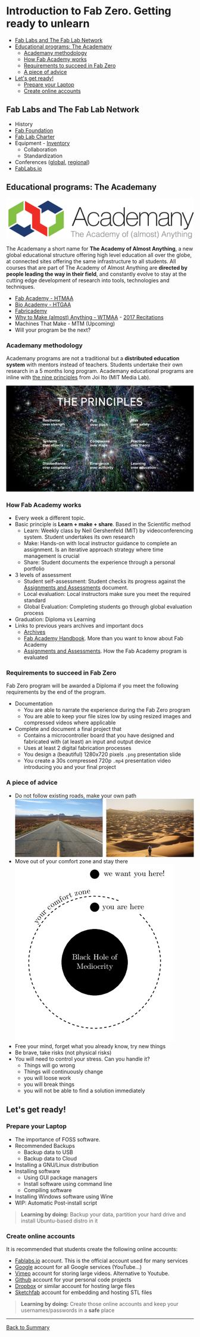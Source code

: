 # Introduction to Fab Zero. Getting ready to unlearn

* [Fab Labs and The Fab Lab Network](#fab-labs-and-the-fab-lab-network)
* [Educational programs: The Academany](#educational-programs-the-academany)
  * [Academany methodology](#academany-methodology)
  * [How Fab Academy works](#how-fab-academy-works)
  * [Requirements to succeed in Fab Zero](#requirements-to-succeed-in-fab-zero)
  * [A piece of advice](#a-piece-of-advice)
* [Let's get ready!](#lets-get-ready)
  * [Prepare your Laptop](#prepare-your-laptop)
  * [Create online accounts](#create-online-accounts)

## Fab Labs and The Fab Lab Network

* History
* [Fab Foundation](http://fabfoundation.org)
* [Fab Lab Charter](http://fab.cba.mit.edu/about/charter/)
* Equipment - [Inventory](https://docs.google.com/spreadsheets/d/1U-jcBWOJEjBT5A0N84IUubtcHKMEMtndQPLCkZCkVsU/pub?single=true&gid=0&output=html)
  * Collaboration
  * Standardization
* Conferences ([global](http://fab13.fabevent.org/), [regional](https://fan4.fablabs.vn/))
* [FabLabs.io](http://fablabs.io)

## Educational programs: The Academany

![](./img/intro/academany.png)

The Academany a short name for **The Academy of Almost Anything**, a new global educational structure offering high level education all over the globe, at connected sites offering the same infrastructure to all students. All courses that are part of The Academy of Almost Anything are **directed by people leading the way in their field**, and constantly evolve to stay at the cutting edge development of research into tools, technologies and techniques.

* [Fab Academy - HTMAA](http://fabacademy.org/)
* [Bio Academy - HTGAA](http://bio.academany.org/)
* [Fabricademy](http://textile-academy.org/)
* [Why to Make (almost) Anything - WTMAA](http://academany.org/design/) - [2017 Recitations](http://archive.fabacademy.org/archives/2017/master/lectures/index.html)
* Machines That Make - MTM (Upcoming)
* Will your program be the next?

### Academany methodology

Academany programs are not a traditional but a **distributed education system** with mentors instead of teachers. Students undertake their own research in a 5 months long program. Academany educational programs are inline with [the nine principles](http://media.mit.edu/about/principles) from Joi Ito (MIT Media Lab).

![](./img/intro/principles.jpeg)

### How Fab Academy works

* Every week a different topic.
* Basic principle is **Learn + make + share**. Based in the Scientific method
  * Learn: Weekly class by Neil Gershenfeld (MIT) by videoconferencing system. Student undertakes its own research
  * Make: Hands-on with local instructor guidance to complete an assignment. Is an iterative approach strategy where time management is crucial
  * Share: Student documents the experience through a personal portfolio
* 3 levels of assessment
  * Student self-assessment: Student checks its progress against the [Assignments and Assessments](http://docs.academany.org/FabAcademy-Assessment/_book/) document.
  * Local evaluation: Local instructors make sure you meet the required standard
  * Global Evaluation: Completing students go through global evaluation process
* Graduation: Diploma vs Learning
* Links to previous years archives and important docs
  * [Archives](http://archive.fabacademy.org)
  * [Fab Academy Handbook](http://docs.academany.org/FabAcademy-Handbook/_book/). More than you want to know about Fab Academy
  * [Assignments and Assessments](http://docs.academany.org/FabAcademy-Assessment/_book/). How the Fab Academy program is evaluated

### Requirements to succeed in Fab Zero

Fab Zero program will be awarded a Diploma if you meet the following requirements by the end of the program.

* Documentation
  * You are able to narrate the experience during the Fab Zero program
  * You are able to keep your file sizes low by using resized images and compressed videos where applicable
* Complete and document a final project that
  * Contains a microcontroller board that you have designed and fabricated with (at least) an input and output device
  * Uses at least 2 digital fabrication processes
  * You design a (beautiful) 1280x720 pixels `.png` presentation slide
  * You create a 30s compressed 720p `.mp4` presentation video introducing you and your final project

### A piece of advice

* Do not follow existing roads, make your own path  
![](img/intro/makeyourpath.png)
* Move out of your comfort zone and stay there  
![](../diagrams/comfort.png)
* Free your mind, forget what you already know, try new things
* Be brave, take risks (not physical risks)
* You will need to control your stress. Can you handle it?
  * Things will go wrong
  * Things will continuously change
  * you will loose work
  * you will break things
  * you will not be able to find a solution immediately

## Let's get ready!

### Prepare your Laptop

* The importance of FOSS software.
* Recommended Backups
  * Backup data to USB
  * Backup data to Cloud
* Installing a GNU/Linux distribution
* Installing software
  * Using GUI package managers
  * Install software using command line
  * Compiling software
* Installing Windows software using Wine
* WIP: Automatic Post-install script

> **Learning by doing:** Backup your data, partition your hard drive and install Ubuntu-based distro in it

### Create online accounts

It is recommended that students create the following online accounts:

* [Fablabs.io](fablabs.io) account. This is the official account used for many services
* [Google](google.com) account for all Google services (YouTube...)
* [Vimeo](vimeo.com) account for storing large videos. Alternative to Youtube.
* [Github](github.com) account for your personal code projects
* [Dropbox](dropbox.com) or similar account for hosting large files
* [Sketchfab](sketchfab.com) account for embedding and hosting STL files

> **Learning by doing:** Create those online accounts and keep your usernames/passwords in a **safe** place

---
[Back to Summary](../summary.md)
